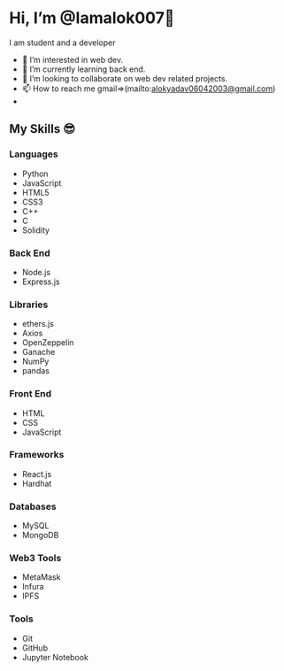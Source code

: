 # Hi, I’m @Iamalok007👋





I am student and a developer 


- 👀 I’m interested in web dev.
- 🌱 I’m currently learning back end.
- 💞️ I’m looking to collaborate on web dev related projects.
- 📫 How to reach me gmail=>(mailto:alokyadav06042003@gmail.com)
- 
## My Skills 😎

### Languages
- Python
- JavaScript
- HTML5
- CSS3
- C++
- C
- Solidity

### Back End
- Node.js
- Express.js

### Libraries
- ethers.js
- Axios
- OpenZeppelin
- Ganache
- NumPy
- pandas

### Front End
- HTML
- CSS
- JavaScript

### Frameworks
- React.js
- Hardhat

### Databases
- MySQL
- MongoDB

### Web3 Tools
- MetaMask
- Infura
- IPFS

### Tools
- Git
- GitHub
- Jupyter Notebook



<!---
Iamalok007/Iamalok007 is repository for github profile.
--->

